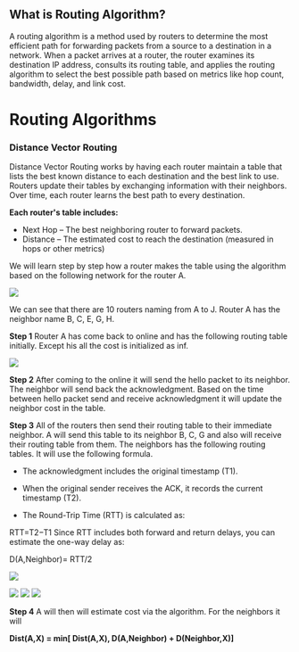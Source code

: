 ## What is Routing Algorithm?
A routing algorithm is a method used by routers to determine the most efficient path for forwarding packets from a source to a destination in a network. When a packet arrives at a router, the router examines its destination IP address, consults its routing table, and applies the routing algorithm to select the best possible path based on metrics like hop count, bandwidth, delay, and link cost.

# Routing Algorithms

### Distance Vector Routing
Distance Vector Routing works by having each router maintain a table that lists the best known distance to each destination and the best link to use. Routers update their tables by exchanging information with their neighbors. Over time, each router learns the best path to every destination.

**Each router's table includes:**

* Next Hop – The best neighboring router to forward packets.
* Distance – The estimated cost to reach the destination (measured in hops or other metrics)

We will learn step by step how a router makes the table using the algorithm based on the following network for the router A.

![](./SVGs/Network.drawio.png)

We can see that there are 10 routers naming from A to J. Router A has the neighbor name B, C, E, G, H.

**Step 1**
Router A has come back to online and has the following routing table initially. Except his all the cost is initialized as inf. 

![](./SVGs/RT1.png)

**Step 2**
After coming to the online it will send the hello packet to its neighbor. The neighbor will send back the acknowledgment. Based on the time between hello packet send and receive acknowledgment it will update the neighbor cost in the table.

**Step 3**
All of the routers then send their routing table to their immediate neighbor. A will send this table to its neighbor B, C, G and also will receive their routing table from them. The neighbors has the following routing tables. It will use the following formula.

* The acknowledgment includes the original timestamp (T1).

* When the original sender receives the ACK, it records the current timestamp (T2).

* The Round-Trip Time (RTT) is calculated as:

RTT=T2−T1
Since RTT includes both forward and return delays, you can estimate the one-way delay as:

D(A,Neighbor)= RTT/2




![](./SVGs/RT1.png)

![](./SVGs/Bstable.png)
![](./SVGs/Cstable.png)
![](./SVGs/Gstable.png)

**Step 4**
A will then will estimate cost via the algorithm.
For the neighbors it will 

**Dist(A,X) = min[ Dist(A,X), D(A,Neighbor) + D(Neighbor,X)]**